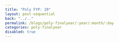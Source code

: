 ```yaml
---
title: "Poly FYP: 29"
layout: post-sequential
back: "../.."
permalink: /blogs/poly-finalyear/:year/:month/:day
categories: poly-finalyear
disabled: true
---
```

